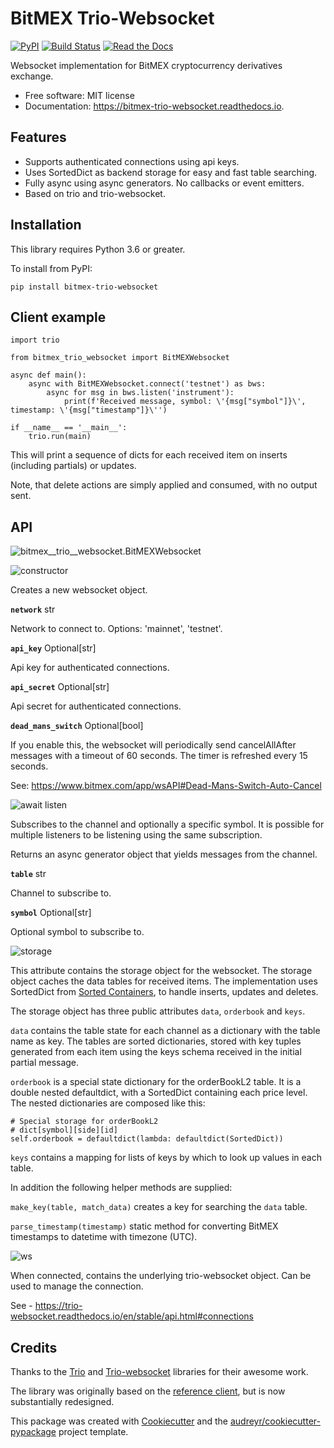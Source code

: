 # BitMEX Trio-Websocket


[![PyPI](https://img.shields.io/pypi/v/bitmex_trio_websocket.svg)](https://pypi.python.org/pypi/bitmex-trio-websocket)
[![Build Status](https://img.shields.io/travis/com/andersea/bitmex-trio-websocket.svg)](https://travis-ci.com/andersea/bitmex-trio-websocket)
[![Read the Docs](https://readthedocs.org/projects/bitmex-trio-websocket/badge/?version=latest)](https://bitmex-trio-websocket.readthedocs.io/en/latest/?badge=latest)

Websocket implementation for BitMEX cryptocurrency derivatives exchange.

* Free software: MIT license
* Documentation: https://bitmex-trio-websocket.readthedocs.io.

## Features

* Supports authenticated connections using api keys.
* Uses SortedDict as backend storage for easy and fast table searching.
* Fully async using async generators. No callbacks or event emitters.
* Based on trio and trio-websocket.

## Installation

This library requires Python 3.6 or greater. 

To install from PyPI:

    pip install bitmex-trio-websocket

## Client example

    import trio

    from bitmex_trio_websocket import BitMEXWebsocket

    async def main():
        async with BitMEXWebsocket.connect('testnet') as bws:
            async for msg in bws.listen('instrument'):
                print(f'Received message, symbol: \'{msg["symbol"]}\', timestamp: \'{msg["timestamp"]}\'')

    if __name__ == '__main__':
        trio.run(main)

This will print a sequence of dicts for each received item on inserts (including partials) or updates.

Note, that delete actions are simply applied and consumed, with no output sent.

## API

![bitmex__trio__websocket.BitMEXWebsocket](https://img.shields.io/badge/class-bitmex__trio__websocket.BitMEXWebsocket-blue?style=flat-square)

![constructor](https://img.shields.io/badge/constructor-BitMEXWebsocket(network%2C%20api__key%2C%20api__secret%2C%20*%2C%20dead_mans_switch)-blue)

Creates a new websocket object.

**`network`** str

Network to connect to. Options: 'mainnet', 'testnet'.

**`api_key`** Optional\[str\]

Api key for authenticated connections. 

**`api_secret`** Optional\[str\]

Api secret for authenticated connections.

**`dead_mans_switch`** Optional\[bool\]

If you enable this, the websocket will periodically send cancelAllAfter messages with a timeout of 60 seconds. The timer is refreshed every 15 seconds.

See: https://www.bitmex.com/app/wsAPI#Dead-Mans-Switch-Auto-Cancel


![await listen](https://img.shields.io/badge/await-listen(table,%20symbol=None)-green)

Subscribes to the channel and optionally a specific symbol. It is possible for multiple listeners
to be listening using the same subscription.

Returns an async generator object that yields messages from the channel.

**`table`** str

Channel to subscribe to.

**`symbol`** Optional[str]

Optional symbol to subscribe to.

![storage](https://img.shields.io/badge/attribute-storage-teal)

This attribute contains the storage object for the websocket. The storage object caches the data tables for received
items. The implementation uses SortedDict from [Sorted Containers](http://www.grantjenks.com/docs/sortedcontainers/index.html),
to handle inserts, updates and deletes.

The storage object has three public attributes `data`, `orderbook` and `keys`.

`data` contains the table state for each channel as a dictionary with the table name as key. The tables are sorted dictionaries, stored with key tuples generated from each item using the keys schema received in the initial partial message.

`orderbook` is a special state dictionary for the orderBookL2 table. It is a double nested defaultdict, with a SortedDict containing each price level. The nested dictionaries are composed like this:

    # Special storage for orderBookL2
    # dict[symbol][side][id]
    self.orderbook = defaultdict(lambda: defaultdict(SortedDict))

`keys` contains a mapping for lists of keys by which to look up values in each table.

In addition the following helper methods are supplied:

`make_key(table, match_data)` creates a key for searching the `data` table.

`parse_timestamp(timestamp)` static method for converting BitMEX timestamps to datetime with timezone (UTC).

![ws](https://img.shields.io/badge/attribute-ws-teal)

When connected, contains the underlying trio-websocket object. Can be used to manage the connection.

See - https://trio-websocket.readthedocs.io/en/stable/api.html#connections

## Credits

Thanks to the [Trio](https://github.com/python-trio/trio) and [Trio-websocket](https://github.com/HyperionGray/trio-websocket) libraries for their awesome work.

The library was originally based on the [reference client](https://github.com/BitMEX/api-connectors/tree/master/official-ws), but is now substantially redesigned.

This package was created with [Cookiecutter](https://github.com/audreyr/cookiecutter) and the [audreyr/cookiecutter-pypackage](https://github.com/audreyr/cookiecutter-pypackage) project template.
